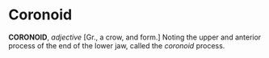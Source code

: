 # Coronoid

**CORONOID**, _adjective_ \[Gr., a crow, and form.\] Noting the upper and anterior process of the end of the lower jaw, called the _coronoid_ process.